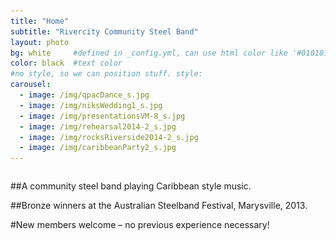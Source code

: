 ```yaml
---
title: "Home"
subtitle: "Rivercity Community Steel Band"
layout: photo
bg: white     #defined in _config.yml, can use html color like '#010101'
color: black  #text color
#no style, so we can position stuff. style: 
carousel:
  - image: /img/qpacDance_s.jpg
  - image: /img/niksWedding1_s.jpg
  - image: /img/presentationsVM-8_s.jpg
  - image: /img/rehearsal2014-2_s.jpg
  - image: /img/rocksRiverside2014-2_s.jpg
  - image: /img/caribbeanParty2_s.jpg
---
```

<div class="row">
   <div class="two columns">
      <div class="fb-follow" data-href="https://www.facebook.com/pages/Rivercity-Steel-Band/168384063371031?fref=ts"    data-layout="standard" data-show-faces="true"></div>
   </div>
   <div class="ten columns"></div>
</div>

<div class="row">
   <div class="two columns">
      <div class="g-ytsubscribe" data-channel="Rivercitysteel" data-layout="default" data-count="default"></div>
   </div>
   <div class="ten columns"></div>
</div>


<div class="container carousel center">
  <div class="flexslider">
    <ul class="slides">
        <li style="display:none">
            <img src="/img/qpacDance_s.jpg">
        </li>
        <li style="display:none">
          <img src="/img/niksWedding1_s.jpg">
        </li>
    </ul>
  </div>
</div>

##A community steel band playing Caribbean style music. 

##Bronze winners at the Australian Steelband Festival, Marysville, 2013.

#New members welcome – no previous experience necessary!
